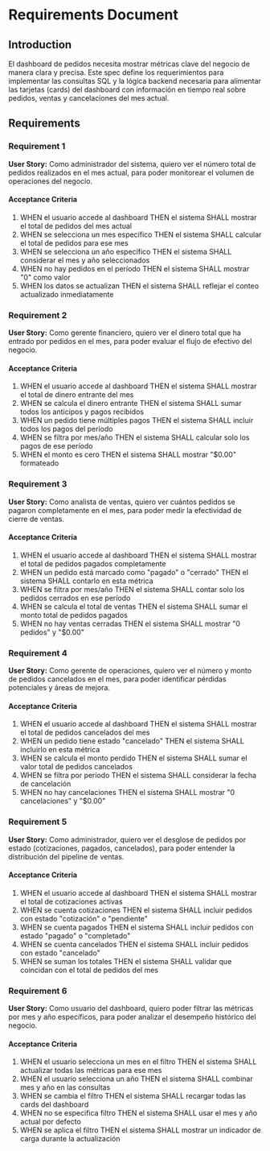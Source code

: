 # Requirements Document

## Introduction

El dashboard de pedidos necesita mostrar métricas clave del negocio de manera clara y precisa. Este spec define los requerimientos para implementar las consultas SQL y la lógica backend necesaria para alimentar las tarjetas (cards) del dashboard con información en tiempo real sobre pedidos, ventas y cancelaciones del mes actual.

## Requirements

### Requirement 1

**User Story:** Como administrador del sistema, quiero ver el número total de pedidos realizados en el mes actual, para poder monitorear el volumen de operaciones del negocio.

#### Acceptance Criteria

1. WHEN el usuario accede al dashboard THEN el sistema SHALL mostrar el total de pedidos del mes actual
2. WHEN se selecciona un mes específico THEN el sistema SHALL calcular el total de pedidos para ese mes
3. WHEN se selecciona un año específico THEN el sistema SHALL considerar el mes y año seleccionados
4. WHEN no hay pedidos en el período THEN el sistema SHALL mostrar "0" como valor
5. WHEN los datos se actualizan THEN el sistema SHALL reflejar el conteo actualizado inmediatamente

### Requirement 2

**User Story:** Como gerente financiero, quiero ver el dinero total que ha entrado por pedidos en el mes, para poder evaluar el flujo de efectivo del negocio.

#### Acceptance Criteria

1. WHEN el usuario accede al dashboard THEN el sistema SHALL mostrar el total de dinero entrante del mes
2. WHEN se calcula el dinero entrante THEN el sistema SHALL sumar todos los anticipos y pagos recibidos
3. WHEN un pedido tiene múltiples pagos THEN el sistema SHALL incluir todos los pagos del período
4. WHEN se filtra por mes/año THEN el sistema SHALL calcular solo los pagos de ese período
5. WHEN el monto es cero THEN el sistema SHALL mostrar "$0.00" formateado

### Requirement 3

**User Story:** Como analista de ventas, quiero ver cuántos pedidos se pagaron completamente en el mes, para poder medir la efectividad de cierre de ventas.

#### Acceptance Criteria

1. WHEN el usuario accede al dashboard THEN el sistema SHALL mostrar el total de pedidos pagados completamente
2. WHEN un pedido está marcado como "pagado" o "cerrado" THEN el sistema SHALL contarlo en esta métrica
3. WHEN se filtra por mes/año THEN el sistema SHALL contar solo los pedidos cerrados en ese período
4. WHEN se calcula el total de ventas THEN el sistema SHALL sumar el monto total de pedidos pagados
5. WHEN no hay ventas cerradas THEN el sistema SHALL mostrar "0 pedidos" y "$0.00"

### Requirement 4

**User Story:** Como gerente de operaciones, quiero ver el número y monto de pedidos cancelados en el mes, para poder identificar pérdidas potenciales y áreas de mejora.

#### Acceptance Criteria

1. WHEN el usuario accede al dashboard THEN el sistema SHALL mostrar el total de pedidos cancelados del mes
2. WHEN un pedido tiene estado "cancelado" THEN el sistema SHALL incluirlo en esta métrica
3. WHEN se calcula el monto perdido THEN el sistema SHALL sumar el valor total de pedidos cancelados
4. WHEN se filtra por período THEN el sistema SHALL considerar la fecha de cancelación
5. WHEN no hay cancelaciones THEN el sistema SHALL mostrar "0 cancelaciones" y "$0.00"

### Requirement 5

**User Story:** Como administrador, quiero ver el desglose de pedidos por estado (cotizaciones, pagados, cancelados), para poder entender la distribución del pipeline de ventas.

#### Acceptance Criteria

1. WHEN el usuario accede al dashboard THEN el sistema SHALL mostrar el total de cotizaciones activas
2. WHEN se cuenta cotizaciones THEN el sistema SHALL incluir pedidos con estado "cotización" o "pendiente"
3. WHEN se cuenta pagados THEN el sistema SHALL incluir pedidos con estado "pagado" o "completado"
4. WHEN se cuenta cancelados THEN el sistema SHALL incluir pedidos con estado "cancelado"
5. WHEN se suman los totales THEN el sistema SHALL validar que coincidan con el total de pedidos del mes

### Requirement 6

**User Story:** Como usuario del dashboard, quiero poder filtrar las métricas por mes y año específicos, para poder analizar el desempeño histórico del negocio.

#### Acceptance Criteria

1. WHEN el usuario selecciona un mes en el filtro THEN el sistema SHALL actualizar todas las métricas para ese mes
2. WHEN el usuario selecciona un año THEN el sistema SHALL combinar mes y año en las consultas
3. WHEN se cambia el filtro THEN el sistema SHALL recargar todas las cards del dashboard
4. WHEN no se especifica filtro THEN el sistema SHALL usar el mes y año actual por defecto
5. WHEN se aplica el filtro THEN el sistema SHALL mostrar un indicador de carga durante la actualización
